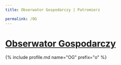 ```yaml
---
title: Obserwator Gospodarczy | Patromierz

permalink: /OG
---
```


# [Obserwator Gospodarczy](https://patronite.pl/OG)

{% include profile.md name="OG" prefix="o" %}
